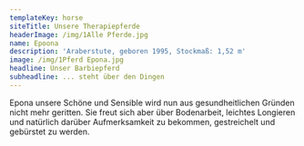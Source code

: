 ```yaml
---
templateKey: horse
siteTitle: Unsere Therapiepferde
headerImage: /img/1Alle Pferde.jpg
name: Epoona
description: 'Araberstute, geboren 1995, Stockmaß: 1,52 m'
image: /img/1Pferd Epona.jpg
headline: Unser Barbiepferd
subheadline: ... steht über den Dingen
---
```

Epona unsere Schöne und Sensible wird nun aus gesundheitlichen Gründen nicht mehr geritten. Sie freut sich aber über Bodenarbeit, leichtes Longieren und natürlich darüber Aufmerksamkeit zu bekommen, gestreichelt und gebürstet zu werden.
